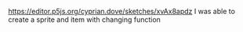 https://editor.p5js.org/cyprian.dove/sketches/xvAx8apdz
I was able to create a sprite and item with changing function
